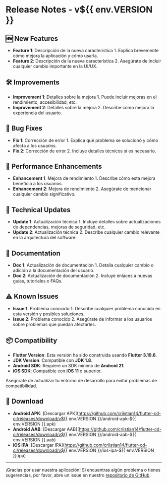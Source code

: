 # Release Notes - v${{ env.VERSION }}

## 🆕 New Features
- **Feature 1**: Descripción de la nueva característica 1. Explica brevemente cómo mejora la aplicación y cómo usarla.
- **Feature 2**: Descripción de la nueva característica 2. Asegúrate de incluir cualquier cambio importante en la UI/UX.

## 🛠️ Improvements
- **Improvement 1**: Detalles sobre la mejora 1. Puede incluir mejoras en el rendimiento, accesibilidad, etc.
- **Improvement 2**: Detalles sobre la mejora 2. Describe cómo mejora la experiencia del usuario.

## 🐛 Bug Fixes
- **Fix 1**: Corrección de error 1. Explica qué problema se solucionó y cómo afecta a los usuarios.
- **Fix 2**: Corrección de error 2. Incluye detalles técnicos si es necesario.

## 🚀 Performance Enhancements
- **Enhancement 1**: Mejora de rendimiento 1. Describe cómo esta mejora beneficia a los usuarios.
- **Enhancement 2**: Mejora de rendimiento 2. Asegúrate de mencionar cualquier cambio significativo.

## 🔧 Technical Updates
- **Update 1**: Actualización técnica 1. Incluye detalles sobre actualizaciones de dependencias, mejoras de seguridad, etc.
- **Update 2**: Actualización técnica 2. Describe cualquier cambio relevante en la arquitectura del software.

## 📖 Documentation
- **Doc 1**: Actualización de documentación 1. Detalla cualquier cambio o adición a la documentación del usuario.
- **Doc 2**: Actualización de documentación 2. Incluye enlaces a nuevas guías, tutoriales o FAQs.

## ⚠️ Known Issues
- **Issue 1**: Problema conocido 1. Describe cualquier problema conocido en esta versión y posibles soluciones.
- **Issue 2**: Problema conocido 2. Asegúrate de informar a los usuarios sobre problemas que puedan afectarles.

## 📦 Compatibility
- **Flutter Version**: Esta versión ha sido construida usando **Flutter 3.19.6**.
- **JDK Version**: Compatible con **JDK 1.8**.
- **Android SDK**: Requiere un SDK mínimo de **Android 21**.
- **iOS SDK**: Compatible con **iOS 11** o superior.

Asegúrate de actualizar tu entorno de desarrollo para evitar problemas de compatibilidad.


## 📱 Download
- **Android APK**: [Descargar APK](https://github.com/criistian14/flutter-cd-ci/releases/download/v${{ env.VERSION }}/android-apk-${{ env.VERSION }}.apk)
- **Android AAB**: [Descargar AAB](https://github.com/criistian14/flutter-cd-ci/releases/download/v${{ env.VERSION }}/android-aab-${{ env.VERSION }}.aab)
- **iOS IPA**: [Descargar IPA](https://github.com/criistian14/flutter-cd-ci/releases/download/v${{ env.VERSION }}/ios-ipa-${{ env.VERSION }}.ipa)

---

¡Gracias por usar nuestra aplicación! Si encuentras algún problema o tienes sugerencias, por favor, abre un issue en nuestro [repositorio de GitHub](https://github.com/criistian14/flutter-cd-ci/issues).
